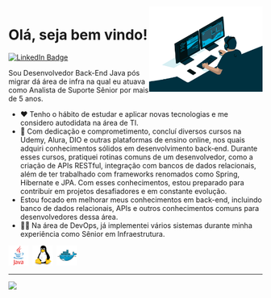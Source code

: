 <img src = "dev.gif" width = "225px" align = "right">

# Olá, seja bem vindo!
  <div id="badges">
  <a href = "https://www.linkedin.com/in/edson-s-freitas/">
    <img src="https://img.shields.io/badge/LinkedIn-blue?style=for-the-badge&logo=linkedin&logoColor=white" alt="LinkedIn Badge"/>
  </a>
</div>

Sou Desenvolvedor Back-End Java pós migrar dá área de infra na qual eu atuava como Analista de Suporte Sênior por mais de 5 anos.

- ❤ Tenho o hábito de estudar e aplicar novas tecnologias e me considero autodidata na área de TI.
- 💙 Com dedicação e comprometimento, concluí diversos cursos na Udemy, Alura, DIO e outras plataformas de ensino online, nos quais adquiri conhecimentos sólidos em desenvolvimento back-end. Durante esses cursos, pratiquei rotinas comuns de um desenvolvedor, como a criação de APIs RESTful, integração com bancos de dados relacionais, além de ter trabalhado com frameworks renomados como Spring, Hibernate e JPA. Com esses conhecimentos, estou preparado para contribuir em projetos desafiadores e em constante evolução.
-  Estou focado em melhorar meus conhecimentos em back-end, incluindo banco de dados relacionais, APIs e outros conhecimentos comuns para desenvolvedores dessa área. 
- 👩‍💻 Na área de DevOps, já implementei vários sistemas durante minha experiência como Sênior em Infraestrutura.

<div>
  <img src="https://github.com/devicons/devicon/blob/master/icons/java/java-original-wordmark.svg" title="Java" alt="Java" width="40" height="40"/>&nbsp;
  <img src="https://github.com/devicons/devicon/blob/master/icons/linux/linux-original.svg" title="Linux" alt="Linux" width="40" height="40"/>&nbsp;
  <img src="https://github.com/devicons/devicon/blob/master/icons/docker/docker-original.svg" title="Docker/Podman" alt="Docker/Podman"" width="40" height="40"/>&nbsp;
</div>

---


<div align = "left">
<img height = "200em" src="https://github-readme-stats-sigma-five.vercel.app/api?username=EdsonSFreitas&show_icons=true&show_icons=true&theme=merko&count_private=true" />
</div>
